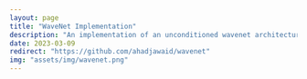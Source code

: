 ```yaml
---
layout: page
title: "WaveNet Implementation"
description: "An implementation of an unconditioned wavenet architecture."
date: 2023-03-09
redirect: "https://github.com/ahadjawaid/wavenet"
img: "assets/img/wavenet.png"
---
```

